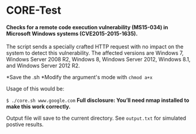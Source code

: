 # CORE-Test

#### Checks for a remote code execution vulnerability (MS15-034) in Microsoft Windows systems (CVE2015-2015-1635).

The script sends a specially crafted HTTP request with no impact on the system to detect this vulnerability. The affected versions are Windows 7, Windows Server 2008 R2, Windows 8, Windows Server 2012, Windows 8.1, and Windows Server 2012 R2.

*Save the .sh *Modify the argument's mode with `chmod a+x`

Usage of this would be:

`$ ./core.sh www.google.com`
<b>Full disclosure: You’ll need nmap installed to make this work correctly.</b>

Output file will save to the current directory. See `output.txt` for simulated postive results.
